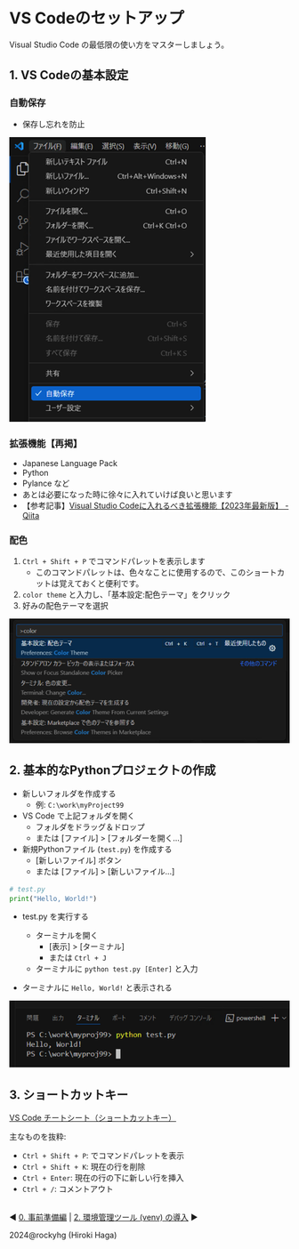 # VS Codeのセットアップ
Visual Studio Code の最低限の使い方をマスターしましょう。

## 1. VS Codeの基本設定
### 自動保存
- 保存し忘れを防止

![image](./image/1_auto-save.png)

### 拡張機能【再掲】
   - Japanese Language Pack
   - Python
   - Pylance など
   - あとは必要になった時に徐々に入れていけば良いと思います
   - 【参考記事】[Visual Studio Codeに入れるべき拡張機能【2023年最新版】 - Qiita](https://qiita.us5.list-manage.com/track/click?u=e220ac811523723b60d055c87&id=e6660f5f97&e=afe4815717)

### 配色
1. `Ctrl + Shift + P` でコマンドパレットを表示します
   - このコマンドパレットは、色々なことに使用するので、このショートカットは覚えておくと便利です。
2. `color theme` と入力し、「基本設定:配色テーマ」をクリック
3. 好みの配色テーマを選択

![image](./image/1_color-theme.png)

## 2. 基本的なPythonプロジェクトの作成

- 新しいフォルダを作成する
   - 例: `C:\work\myProject99`
- VS Code で上記フォルダを開く
   - フォルダをドラッグ＆ドロップ
   - または [ファイル] > [フォルダーを開く...]
- 新規Pythonファイル (`test.py`) を作成する
   - [新しいファイル] ボタン
   - または [ファイル] > [新しいファイル...]

```python
# test.py
print("Hello, World!")
```

- test.py を実行する
   - ターミナルを開く
     - [表示] > [ターミナル]
     - または `Ctrl + J`
   - ターミナルに `python test.py [Enter]` と入力

- ターミナルに `Hello, World!` と表示される

![image](./image/1_run-result.png)


## 3. ショートカットキー
[VS Code チートシート（ショートカットキー）](https://camo.qiitausercontent.com/8e7b0b88be526969f856b75f97e05b23516f0d72/68747470733a2f2f71696974612d696d6167652d73746f72652e73332e616d617a6f6e6177732e636f6d2f302f38313534382f30353238666333382d376132312d353665622d313331612d3562636663643866363965312e706e67)

主なものを抜粋:
- `Ctrl + Shift + P`: でコマンドパレットを表示
- `Ctrl + Shift + K`: 現在の行を削除
- `Ctrl + Enter`: 現在の行の下に新しい行を挿入
- `Ctrl + /`: コメントアウト

<br>◀ [0. 事前準備編](./0_prepare.md) | [2. 環境管理ツール (venv) の導入](./2_venv.md) ▶

2024@rockyhg (Hiroki Haga)
